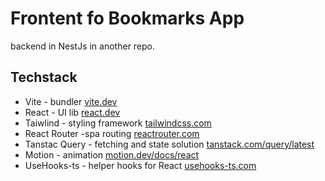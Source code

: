 # Frontent fo Bookmarks App

backend in NestJs in another repo.

## Techstack

-   Vite - bundler [vite.dev](https://vite.dev/guide/)
-   React - UI lib [react.dev](https://react.dev/)
-   Taiwlind - styling framework [tailwindcss.com](https://tailwindcss.com/docs)
-   React Router -spa routing [reactrouter.com](https://reactrouter.com/)
-   Tanstac Query - fetching and state solution [tanstack.com/query/latest](https://tanstack.com/query/latest)
-   Motion - animation [motion.dev/docs/react](https://motion.dev/docs/react)
-   UseHooks-ts - helper hooks for React [usehooks-ts.com](https://usehooks-ts.com/introduction)
